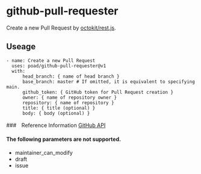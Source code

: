 # github-pull-requester

Create a new Pull Request by [octokit/rest.js](https://github.com/octokit/rest.js/).

## Useage

```
- name: Create a new Pull Request
  uses: poad/github-pull-requester@v1
  with:
      head_branch: { name of head branch }
      base_branch: master # If omitted, it is equivalent to specifying main.
      github_token: { GitHub token for Pull Request creation }
      owner: { name of repository owner }
      repository: { name of repository }
      title: { title (optional) }
      body: { body (optional) }
```

###　Reference Information
[GitHub API](https://docs.github.com/en/free-pro-team@latest/rest/reference/pulls#create-a-pull-request)

#### The following parameters are not supported.

- maintainer_can_modify
- draft
- issue